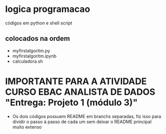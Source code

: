 # logica programacao
 códigos em python e shell script

 ## colocados na ordem
  - myfirstalgoritm.py
  - myfirstalgoritm.ipynb
  - calculadora.sh

# IMPORTANTE PARA A ATIVIDADE CURSO EBAC ANALISTA DE DADOS "Entrega: Projeto 1 (módulo 3)"
 - Os dois códigos possuem README em branchs separadas, fiz isso para dividir o passo à passo de cada um sem deixar o README principal muito extenso

